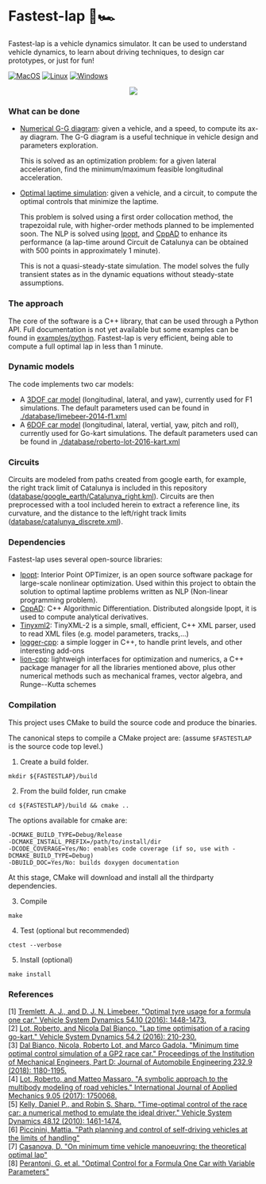 # Fastest-lap 🏁🏎
Fastest-lap is a vehicle dynamics simulator. It can be used to understand vehicle dynamics, to learn about driving techniques, to design car prototypes, or just for fun!

[![MacOS](https://github.com/juanmanzanero/fastest-lap/actions/workflows/macos.yml/badge.svg)](https://github.com/juanmanzanero/fastest-lap/actions/workflows/macos.yml)
[![Linux](https://github.com/juanmanzanero/fastest-lap/actions/workflows/linux.yml/badge.svg)](https://github.com/juanmanzanero/fastest-lap/actions/workflows/linux.yml)
[![Windows](https://github.com/juanmanzanero/fastest-lap/actions/workflows/windows.yml/badge.svg)](https://github.com/juanmanzanero/fastest-lap/actions/workflows/windows.yml)

<p align="center">
  <img src="https://pbs.twimg.com/media/FLbX1kTWQAArl-O?format=jpg&name=large" />
</p>

### What can be done

  * [Numerical G-G diagram][gg]: given a vehicle, and a speed, to compute its ax-ay diagram. The G-G diagram is a useful technique in vehicle design and parameters exploration. 

    This is solved as an optimization problem: for a given lateral acceleration, find the minimum/maximum feasible longitudinal acceleration.
    
  * [Optimal laptime simulation][optimal-laptime]: given a vehicle, and a circuit, to compute the optimal controls that minimize the laptime.

    This problem is solved using a first order collocation method, the trapezoidal rule, with higher-order methods planned to be implemented soon. The NLP is solved using [Ipopt][ipopt], and [CppAD][cppad] to enhance its performance (a lap-time around Circuit de Catalunya can be obtained with 500 points in approximately 1 minute).
    
    This is not a quasi-steady-state simulation. The model solves the fully transient states as in the dynamic equations without steady-state assumptions.

[gg]:https://github.com/juanmanzanero/fastest-lap/tree/main/examples/python/kart/gg-diagram
[optimal-laptime]:https://github.com/juanmanzanero/fastest-lap/tree/main/examples/python/f1/optimal-laptime

### The approach

The core of the software is a C++ library, that can be used through a Python API. Full documentation is not yet available but some examples can be found in [examples/python][examples-python]. Fastest-lap is very efficient, being able to compute a full optimal lap in less than 1 minute.

[examples-python]:https://github.com/juanmanzanero/fastest-lap/tree/main/examples/python

### Dynamic models

The code implements two car models:
  * A [3DOF car model][link8] (longitudinal, lateral, and yaw), currently used for F1 simulations. The default parameters used can be found in [./database/limebeer-2014-f1.xml][database-f1]
  * A [6DOF car model][link2] (longitudinal, lateral, vertial, yaw, pitch and roll), currently used for Go-kart simulations. The default parameters used can be found in [./database/roberto-lot-2016-kart.xml][database]

[database]:https://github.com/juanmanzanero/fastest-lap/blob/main/database/roberto-lot-kart-2016.xml
[database-f1]:https://github.com/juanmanzanero/fastest-lap/blob/main/database/limebeer-2014-f1.xml

### Circuits

Circuits are modeled from paths created from google earth, for example, the right track limit of Catalunya is included in this repository ([database/google_earth/Catalunya_right.kml][catalunya_right.kml]). Circuits are then preprocessed with a tool included herein to extract a reference line, its curvature, and the distance to the left/right track limits ([database/catalunya_discrete.xml][catalunya_discrete]).

[catalunya_right.kml]:https://github.com/juanmanzanero/fastest-lap/blob/main/database/google_earth/Catalunya_right.kml
[catalunya_discrete]:https://github.com/juanmanzanero/fastest-lap/blob/main/database/catalunya_discrete.xml
### Dependencies

Fastest-lap uses several open-source libraries:
  * [Ipopt][ipopt]: Interior Point OPTimizer, is an open source software package for large-scale nonlinear optimization. Used within this project to obtain the solution to optimal laptime problems written as NLP (Non-linear programming problem).
  * [CppAD][cppad]: C++ Algorithmic Differentiation. Distributed alongside Ipopt, it is used to compute analytical derivatives. 
  * [Tinyxml2][tinyxml2]: TinyXML-2 is a simple, small, efficient, C++ XML parser, used to read XML files (e.g. model parameters, tracks,...)
  * [logger-cpp][loggercpp]: a simple logger in C++, to handle print levels, and other interesting add-ons
  * [lion-cpp][lioncpp]: lightweigh interfaces for optimization and numerics, a C++ package manager for all the libraries mentioned above, plus other numerical methods such as mechanical frames, vector algebra, and Runge--Kutta schemes

[ipopt]:https://github.com/coin-or/Ipopt
[cppad]:https://github.com/coin-or/CppAD
[tinyxml2]:https://github.com/leethomason/tinyxml2
[loggercpp]:https://github.com/juanmanzanero/logger-cpp
[lioncpp]:https://github.com/juanmanzanero/lion-cpp
### Compilation

This project uses CMake to build the source code and produce the binaries.

The canonical steps to compile a CMake project are: (assume ```$FASTESTLAP``` is the source code top level.)

  1.  Create a build folder.
  ```
  mkdir ${FASTESTLAP}/build 
  ```
  2. From the build folder, run cmake
  ```
  cd ${FASTESTLAP}/build && cmake ..
  ```

  The options available for cmake are:
  ```
  -DCMAKE_BUILD_TYPE=Debug/Release
  -DCMAKE_INSTALL_PREFIX=/path/to/install/dir
  -DCODE_COVERAGE=Yes/No: enables code coverage (if so, use with -DCMAKE_BUILD_TYPE=Debug)
  -DBUILD_DOC=Yes/No: builds doxygen documentation
  ```
  At this stage, CMake will download and install all the thirdparty dependencies.
  
  3. Compile 
  ```
  make
  ```
  
  4. Test (optional but recommended)
  ```
  ctest --verbose
  ```
  
  5. Install (optional)
  ```
  make install
  ```

### References

[1] [Tremlett, A. J., and D. J. N. Limebeer. "Optimal tyre usage for a formula one car." Vehicle System Dynamics 54.10 (2016): 1448-1473.][link1]<br/>
[2] [Lot, Roberto, and Nicola Dal Bianco. "Lap time optimisation of a racing go-kart." Vehicle System Dynamics 54.2 (2016): 210-230.][link2]<br/>
[3] [Dal Bianco, Nicola, Roberto Lot, and Marco Gadola. "Minimum time optimal control simulation of a GP2 race car." Proceedings of the Institution of Mechanical Engineers, Part D: Journal of Automobile Engineering 232.9 (2018): 1180-1195.][link3]<br/>
[4] [Lot, Roberto, and Matteo Massaro. "A symbolic approach to the multibody modeling of road vehicles." International Journal of Applied Mechanics 9.05 (2017): 1750068.][link4]<br/>
[5] [Kelly, Daniel P., and Robin S. Sharp. "Time-optimal control of the race car: a numerical method to emulate the ideal driver." Vehicle System Dynamics 48.12 (2010): 1461-1474.][link5]<br/>
[6] [Piccinini, Mattia. "Path planning and control of self-driving vehicles at the limits of handling"][link6]<br/>
[7] [Casanova, D. "On minimum time vehicle manoeuvring: the theoretical optimal lap"][link7]<br/>
[8] [Perantoni, G. et al. "Optimal Control for a Formula One Car with Variable Parameters"][link8]<br/>

[link1]:https://www.tandfonline.com/doi/abs/10.1080/00423114.2016.1213861
[link2]:https://www.tandfonline.com/doi/abs/10.1080/00423114.2015.1125514
[link3]:https://journals.sagepub.com/doi/pdf/10.1177/0954407017728158?casa_token=KJUTgUXmw7UAAAAA:rpL6chgRsgy6e8KagZ50jVeLOmITur5phRQYuh_PIY-WW7mMbEHSp-VCWvz3-wZ2FxkeeyhJR_t2
[link4]:https://www.worldscientific.com/doi/abs/10.1142/S1758825117500685
[link5]:https://www.tandfonline.com/doi/abs/10.1080/00423110903514236
[link6]:https://www.researchgate.net/publication/336880897_Path_Planning_and_Control_of_Self-Driving_Vehicles_at_the_Limits_of_Handling
[link7]:https://dspace.lib.cranfield.ac.uk/handle/1826/1091
[link8]:https://web.archive.org/web/20200320055720id_/https://ora.ox.ac.uk/objects/uuid:ce1a7106-0a2c-41af-8449-41541220809f/download_file?safe_filename=Perantoni%2Band%2BLimebeer%252C%2BOptimal%2Bcontrol%2Bfor%2Ba%2BFormula%2BOne%2Bcar%2Bwith%2Bvariable%2Bparameters.pdf&file_format=application%2Fpdf&type_of_work=Journal+article


